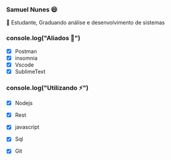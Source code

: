 

<!--
### Samuel Nunes
**samuelikz/samuelikz** is a ✨ _special_ ✨ repository because its `README.md` (this file) appears on your GitHub profile.

Here are some ideas to get you started:

- 🔭 I’m currently working on ...
- 🌱 I’m currently learning ...
- 👯 I’m looking to collaborate on ...
- 🤔 I’m looking for help with ...
- 💬 Ask me about ...
- 📫 How to reach me: ...
- 😄 Pronouns: ...
- ⚡ Fun fact: ...

- [ ] Outros

### console.log

- [x] Postman
- [x] insomnia
- [x] Vscode
- [x] SublimeText

-->
### Samuel Nunes 😄
<p align="justify"> 💬 Estudante, Graduando análise e desenvolvimento de sistemas </p>

### console.log("Aliados 👯")

- [x] Postman
- [x] insomnia
- [x] Vscode
- [x] SublimeText

### console.log("Utilizando ⚡")
- [x] Nodejs
- [x] Rest
- [x] javascript
- [x] Sql
- [x] Git

